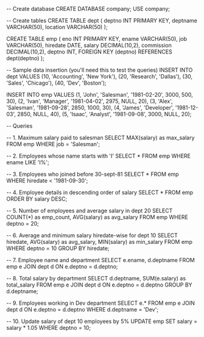 -- Create database
CREATE DATABASE company;
USE company;

-- Create tables
CREATE TABLE dept (
    deptno INT PRIMARY KEY,
    deptname VARCHAR(50),
    location VARCHAR(50)
);

CREATE TABLE emp (
    eno INT PRIMARY KEY,
    ename VARCHAR(50),
    job VARCHAR(50),
    hiredate DATE,
    salary DECIMAL(10,2),
    commission DECIMAL(10,2),
    deptno INT,
    FOREIGN KEY (deptno) REFERENCES dept(deptno)
);

-- Sample data insertion (you'll need this to test the queries)
INSERT INTO dept VALUES
(10, 'Accounting', 'New York'),
(20, 'Research', 'Dallas'),
(30, 'Sales', 'Chicago'),
(40, 'Dev', 'Boston');

INSERT INTO emp VALUES
(1, 'John', 'Salesman', '1981-02-20', 3000, 500, 30),
(2, 'Ivan', 'Manager', '1981-04-02', 2975, NULL, 20),
(3, 'Alex', 'Salesman', '1981-09-28', 2850, 1000, 30),
(4, 'James', 'Developer', '1981-12-03', 2850, NULL, 40),
(5, 'Isaac', 'Analyst', '1981-09-08', 3000, NULL, 20);

-- Queries

-- 1. Maximum salary paid to salesman
SELECT MAX(salary) as max_salary
FROM emp
WHERE job = 'Salesman';

-- 2. Employees whose name starts with 'I'
SELECT * FROM emp
WHERE ename LIKE 'I%';

-- 3. Employees who joined before 30-sept-81
SELECT * FROM emp
WHERE hiredate < '1981-09-30';

-- 4. Employee details in descending order of salary
SELECT * FROM emp
ORDER BY salary DESC;

-- 5. Number of employees and average salary in dept 20
SELECT COUNT(*) as emp_count, AVG(salary) as avg_salary
FROM emp
WHERE deptno = 20;

-- 6. Average and minimum salary hiredate-wise for dept 10
SELECT hiredate, AVG(salary) as avg_salary, MIN(salary) as min_salary
FROM emp
WHERE deptno = 10
GROUP BY hiredate;

-- 7. Employee name and department
SELECT e.ename, d.deptname
FROM emp e
JOIN dept d ON e.deptno = d.deptno;

-- 8. Total salary by department
SELECT d.deptname, SUM(e.salary) as total_salary
FROM emp e
JOIN dept d ON e.deptno = d.deptno
GROUP BY d.deptname;

-- 9. Employees working in Dev department
SELECT e.*
FROM emp e
JOIN dept d ON e.deptno = d.deptno
WHERE d.deptname = 'Dev';

-- 10. Update salary of dept 10 employees by 5%
UPDATE emp
SET salary = salary * 1.05
WHERE deptno = 10;
